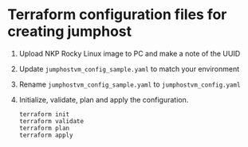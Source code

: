 # Terraform configuration files for creating jumphost

1. Upload NKP Rocky Linux image to PC and make a note of the UUID
1. Update `jumphostvm_config_sample.yaml` to match your environment
1. Rename `jumphostvm_config_sample.yaml` to `jumphostvm_config.yaml`
1. Initialize, validate, plan and apply the configuration. 

    ```
    terraform init
    terraform validate
    terraform plan
    terraform apply
    ```